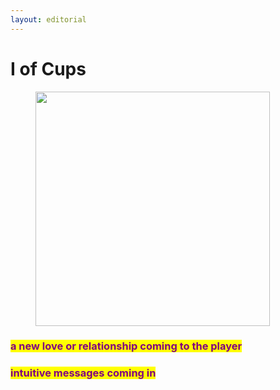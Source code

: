```yaml
---
layout: editorial
---
```


# I of Cups



<figure><img src="../../../../../../../../.gitbook/assets/pexels-btgl-♡-19254287.jpg" alt="" width="375"><figcaption></figcaption></figure>

### <mark style="color:purple;">a new love or relationship coming to the player</mark>

### <mark style="color:purple;">intuitive messages coming in</mark>
